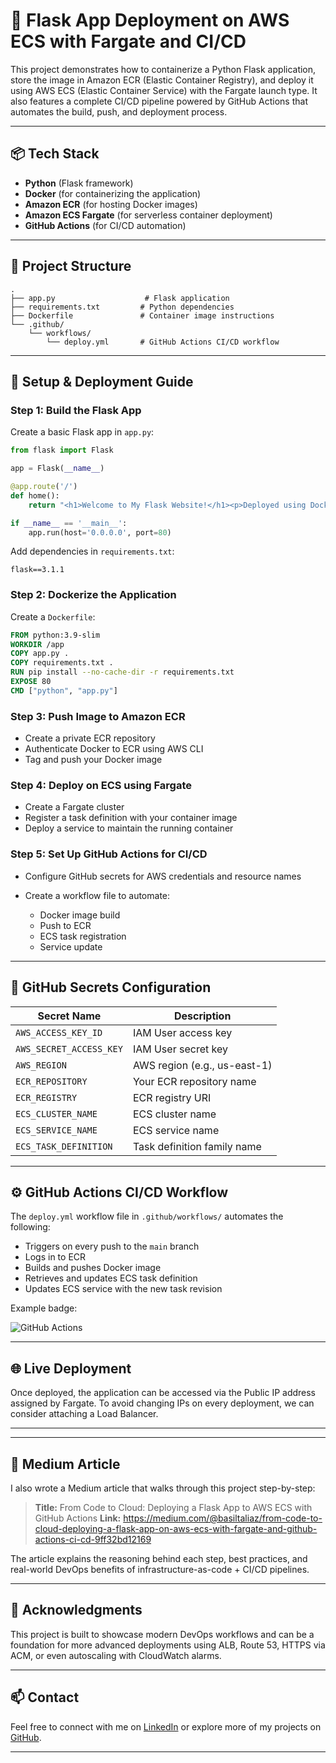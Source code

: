 # 🚀 Flask App Deployment on AWS ECS with Fargate and CI/CD

This project demonstrates how to containerize a Python Flask application, store the image in Amazon ECR (Elastic Container Registry), and deploy it using AWS ECS (Elastic Container Service) with the Fargate launch type. It also features a complete CI/CD pipeline powered by GitHub Actions that automates the build, push, and deployment process.

---

## 📦 Tech Stack

* **Python** (Flask framework)
* **Docker** (for containerizing the application)
* **Amazon ECR** (for hosting Docker images)
* **Amazon ECS Fargate** (for serverless container deployment)
* **GitHub Actions** (for CI/CD automation)

---

## 📁 Project Structure

```
.
├── app.py                    # Flask application
├── requirements.txt         # Python dependencies
├── Dockerfile               # Container image instructions
└── .github/
    └── workflows/
        └── deploy.yml       # GitHub Actions CI/CD workflow
```

---

## 🔧 Setup & Deployment Guide

### Step 1: Build the Flask App

Create a basic Flask app in `app.py`:

```python
from flask import Flask

app = Flask(__name__)

@app.route('/')
def home():
    return "<h1>Welcome to My Flask Website!</h1><p>Deployed using Docker and ECS Fargate.</p>"

if __name__ == '__main__':
    app.run(host='0.0.0.0', port=80)
```

Add dependencies in `requirements.txt`:

```
flask==3.1.1
```

### Step 2: Dockerize the Application

Create a `Dockerfile`:

```Dockerfile
FROM python:3.9-slim
WORKDIR /app
COPY app.py .
COPY requirements.txt .
RUN pip install --no-cache-dir -r requirements.txt
EXPOSE 80
CMD ["python", "app.py"]
```

### Step 3: Push Image to Amazon ECR

* Create a private ECR repository
* Authenticate Docker to ECR using AWS CLI
* Tag and push your Docker image

### Step 4: Deploy on ECS using Fargate

* Create a Fargate cluster
* Register a task definition with your container image
* Deploy a service to maintain the running container

### Step 5: Set Up GitHub Actions for CI/CD

* Configure GitHub secrets for AWS credentials and resource names
* Create a workflow file to automate:

  * Docker image build
  * Push to ECR
  * ECS task registration
  * Service update

---

## 🔐 GitHub Secrets Configuration

| Secret Name             | Description                  |
| ----------------------- | ---------------------------- |
| `AWS_ACCESS_KEY_ID`     | IAM User access key          |
| `AWS_SECRET_ACCESS_KEY` | IAM User secret key          |
| `AWS_REGION`            | AWS region (e.g., us-east-1) |
| `ECR_REPOSITORY`        | Your ECR repository name     |
| `ECR_REGISTRY`          | ECR registry URI             |
| `ECS_CLUSTER_NAME`      | ECS cluster name             |
| `ECS_SERVICE_NAME`      | ECS service name             |
| `ECS_TASK_DEFINITION`   | Task definition family name  |

---

## ⚙️ GitHub Actions CI/CD Workflow

The `deploy.yml` workflow file in `.github/workflows/` automates the following:

* Triggers on every push to the `main` branch
* Logs in to ECR
* Builds and pushes Docker image
* Retrieves and updates ECS task definition
* Updates ECS service with the new task revision

Example badge:

![GitHub Actions](https://img.shields.io/github/actions/workflow/status/BasilTAlias/Flask-ECS/deploy.yml?branch=main)

---

## 🌐 Live Deployment

Once deployed, the application can be accessed via the Public IP address assigned by Fargate. To avoid changing IPs on every deployment, we can consider attaching a Load Balancer.

---

---

## 📝 Medium Article

I also wrote a Medium article that walks through this project step-by-step:

> **Title:** From Code to Cloud: Deploying a Flask App to AWS ECS with GitHub Actions
> **Link:** https://medium.com/@basiltaliaz/from-code-to-cloud-deploying-a-flask-app-on-aws-ecs-with-fargate-and-github-actions-ci-cd-9ff32bd12169

The article explains the reasoning behind each step, best practices, and real-world DevOps benefits of infrastructure-as-code + CI/CD pipelines.

---

## 🙌 Acknowledgments

This project is built to showcase modern DevOps workflows and can be a foundation for more advanced deployments using ALB, Route 53, HTTPS via ACM, or even autoscaling with CloudWatch alarms.

---

## 📫 Contact

Feel free to connect with me on [LinkedIn](https://www.linkedin.com/in/basil-t-alias) or explore more of my projects on [GitHub](https://github.com/BasilTAlias).

---

